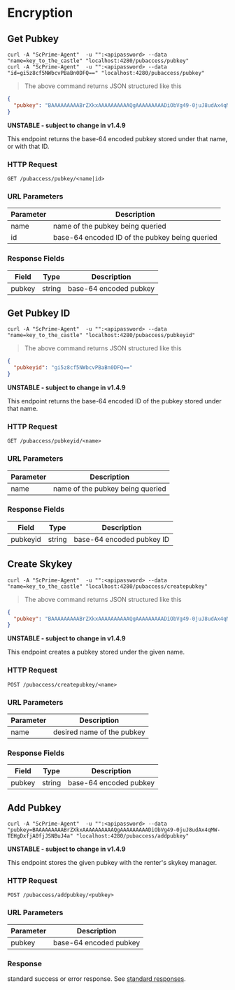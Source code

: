 # Encryption

## Get Pubkey

```shell
curl -A "ScPrime-Agent"  -u "":<apipassword> --data "name=key_to_the_castle" "localhost:4280/pubaccess/pubkey"
curl -A "ScPrime-Agent"  -u "":<apipassword> --data "id=gi5z8cf5NWbcvPBaBn0DFQ==" "localhost:4280/pubaccess/pubkey"
```

> The above command returns JSON structured like this

```json
{
  "pubkey": "BAAAAAAAAABrZXkxAAAAAAAAAAQgAAAAAAAAADiObVg49-0juJ8udAx4qMW-TEHgDxfjA0fjJSNBuJ4a"
}
```

**UNSTABLE - subject to change in v1.4.9**

This endpoint returns the base-64 encoded pubkey stored under that name, or with
that ID.

### HTTP Request
`GET /pubaccess/pubkey/<name|id>`

### URL Parameters

Parameter | Description
--------- | -----------
name | name of the pubkey being queried
id | base-64 encoded ID of the pubkey being queried

### Response Fields

Field | Type | Description
----- | ---- | -----------
pubkey | string | base-64 encoded pubkey


## Get Pubkey ID

```shell
curl -A "ScPrime-Agent"  -u "":<apipassword> --data "name=key_to_the_castle" "localhost:4280/pubaccess/pubkeyid"
```

> The above command returns JSON structured like this

```json
{
  "pubkeyid": "gi5z8cf5NWbcvPBaBn0DFQ=="
}
```

**UNSTABLE - subject to change in v1.4.9**

This endpoint returns the base-64 encoded ID of the pubkey stored under that
name.

### HTTP Request
`GET /pubaccess/pubkeyid/<name>`

### URL Parameters

Parameter | Description
--------- | -----------
name | name of the pubkey being queried

### Response Fields

Field | Type | Description
----- | ---- | -----------
pubkeyid | string | base-64 encoded pubkey ID

## Create Skykey

```shell
curl -A "ScPrime-Agent"  -u "":<apipassword> --data "name=key_to_the_castle" "localhost:4280/pubaccess/createpubkey"
```

> The above command returns JSON structured like this

```json
{
  "pubkey": "BAAAAAAAAABrZXkxAAAAAAAAAAQgAAAAAAAAADiObVg49-0juJ8udAx4qMW-TEHgDxfjA0fjJSNBuJ4a"
}
```

**UNSTABLE - subject to change in v1.4.9**

This endpoint creates a pubkey stored under the given name.

### HTTP Request
`POST /pubaccess/createpubkey/<name>`

### URL Parameters

Parameter | Description
--------- | -----------
name | desired name of the pubkey

### Response Fields

Field | Type | Description
----- | ---- | -----------
pubkey | string | base-64 encoded pubkey

## Add Pubkey

```shell
curl -A "ScPrime-Agent"  -u "":<apipassword> --data "pubkey=BAAAAAAAAABrZXkxAAAAAAAAAAQgAAAAAAAAADiObVg49-0juJ8udAx4qMW-TEHgDxfjA0fjJSNBuJ4a" "localhost:4280/pubaccess/addpubkey"
```

**UNSTABLE - subject to change in v1.4.9**

This endpoint stores the given pubkey with the renter's skykey manager.

### HTTP Request

`POST /pubaccess/addpubkey/<pubkey>`

### URL Parameters

Parameter | Description
--------- | -----------
pubkey | base-64 encoded pubkey

### Response

standard success or error response. See [standard
responses](#standard-responses).
